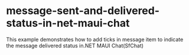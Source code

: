 # message-sent-and-delivered-status-in-net-maui-chat
This example demonstrates how to add ticks in message item to indicate the message delivered status in.NET MAUI Chat(SfChat)
